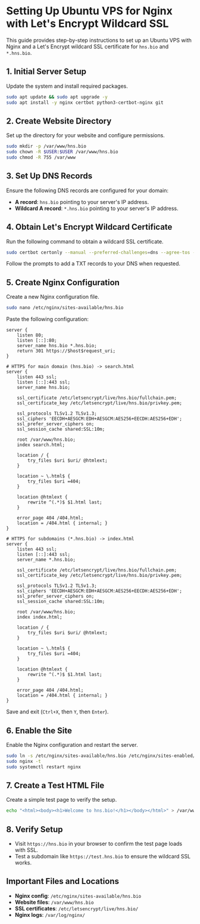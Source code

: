 # Setting Up Ubuntu VPS for Nginx with Let's Encrypt Wildcard SSL

This guide provides step-by-step instructions to set up an Ubuntu VPS with Nginx and a Let's Encrypt wildcard SSL certificate for `hns.bio` and `*.hns.bio`.

## 1. Initial Server Setup

Update the system and install required packages.

```bash
sudo apt update && sudo apt upgrade -y
sudo apt install -y nginx certbot python3-certbot-nginx git
```

## 2. Create Website Directory

Set up the directory for your website and configure permissions.

```bash
sudo mkdir -p /var/www/hns.bio
sudo chown -R $USER:$USER /var/www/hns.bio
sudo chmod -R 755 /var/www
```

## 3. Set Up DNS Records

Ensure the following DNS records are configured for your domain:

- **A record**: `hns.bio` pointing to your server's IP address.
- **Wildcard A record**: `*.hns.bio` pointing to your server's IP address.

## 4. Obtain Let's Encrypt Wildcard Certificate

Run the following command to obtain a wildcard SSL certificate.

```bash
sudo certbot certonly --manual --preferred-challenges=dns --agree-tos --no-eff-email -d hns.bio -d *.hns.bio --register-unsafely-without-email
```

Follow the prompts to add a TXT records to your DNS when requested.

## 5. Create Nginx Configuration

Create a new Nginx configuration file.

```bash
sudo nano /etc/nginx/sites-available/hns.bio
```

Paste the following configuration:

```# Redirect all HTTP traffic to HTTPS
server {
    listen 80;
    listen [::]:80;
    server_name hns.bio *.hns.bio;
    return 301 https://$host$request_uri;
}

# HTTPS for main domain (hns.bio) -> search.html
server {
    listen 443 ssl;
    listen [::]:443 ssl;
    server_name hns.bio;

    ssl_certificate /etc/letsencrypt/live/hns.bio/fullchain.pem;
    ssl_certificate_key /etc/letsencrypt/live/hns.bio/privkey.pem;

    ssl_protocols TLSv1.2 TLSv1.3;
    ssl_ciphers 'EECDH+AESGCM:EDH+AESGCM:AES256+EECDH:AES256+EDH';
    ssl_prefer_server_ciphers on;
    ssl_session_cache shared:SSL:10m;

    root /var/www/hns.bio;
    index search.html;

    location / {
        try_files $uri $uri/ @htmlext;
    }

    location ~ \.html$ {
        try_files $uri =404;
    }

    location @htmlext {
        rewrite ^(.*)$ $1.html last;
    }

    error_page 404 /404.html;
    location = /404.html { internal; }
}

# HTTPS for subdomains (*.hns.bio) -> index.html
server {
    listen 443 ssl;
    listen [::]:443 ssl;
    server_name *.hns.bio;

    ssl_certificate /etc/letsencrypt/live/hns.bio/fullchain.pem;
    ssl_certificate_key /etc/letsencrypt/live/hns.bio/privkey.pem;

    ssl_protocols TLSv1.2 TLSv1.3;
    ssl_ciphers 'EECDH+AESGCM:EDH+AESGCM:AES256+EECDH:AES256+EDH';
    ssl_prefer_server_ciphers on;
    ssl_session_cache shared:SSL:10m;

    root /var/www/hns.bio;
    index index.html;

    location / {
        try_files $uri $uri/ @htmlext;
    }

    location ~ \.html$ {
        try_files $uri =404;
    }

    location @htmlext {
        rewrite ^(.*)$ $1.html last;
    }

    error_page 404 /404.html;
    location = /404.html { internal; }
}
```

Save and exit (`Ctrl+X`, then `Y`, then `Enter`).

## 6. Enable the Site

Enable the Nginx configuration and restart the server.

```bash
sudo ln -s /etc/nginx/sites-available/hns.bio /etc/nginx/sites-enabled/
sudo nginx -t
sudo systemctl restart nginx
```

## 7. Create a Test HTML File

Create a simple test page to verify the setup.

```bash
echo "<html><body><h1>Welcome to hns.bio!</h1></body></html>" > /var/www/hns.bio/index.html
```

## 8. Verify Setup

- Visit `https://hns.bio` in your browser to confirm the test page loads with SSL.
- Test a subdomain like `https://test.hns.bio` to ensure the wildcard SSL works.

## Important Files and Locations

- **Nginx config**: `/etc/nginx/sites-available/hns.bio`
- **Website files**: `/var/www/hns.bio`
- **SSL certificates**: `/etc/letsencrypt/live/hns.bio/`
- **Nginx logs**: `/var/log/nginx/`

